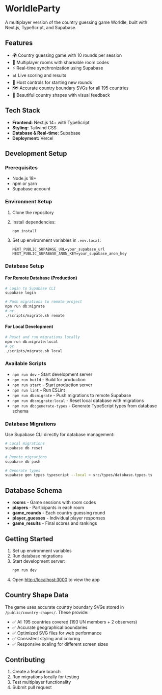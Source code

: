 # WorldleParty

A multiplayer version of the country guessing game Worldle, built with Next.js, TypeScript, and Supabase.

## Features

- 🌍 Country guessing game with 10 rounds per session
- 👥 Multiplayer rooms with shareable room codes
- ⚡ Real-time synchronization using Supabase
- 📊 Live scoring and results
- 🎯 Host controls for starting new rounds
- 🗺️ Accurate country boundary SVGs for all 195 countries
- 🎨 Beautiful country shapes with visual feedback

## Tech Stack

- **Frontend:** Next.js 14+ with TypeScript
- **Styling:** Tailwind CSS
- **Database & Real-time:** Supabase
- **Deployment:** Vercel

## Development Setup

### Prerequisites

- Node.js 18+
- npm or yarn
- Supabase account

### Environment Setup

1. Clone the repository
2. Install dependencies:
   ```bash
   npm install
   ```

3. Set up environment variables in `.env.local`:
   ```
   NEXT_PUBLIC_SUPABASE_URL=your_supabase_url
   NEXT_PUBLIC_SUPABASE_ANON_KEY=your_supabase_anon_key
   ```

### Database Setup

#### For Remote Database (Production)
```bash
# Login to Supabase CLI
supabase login

# Push migrations to remote project
npm run db:migrate
# or
./scripts/migrate.sh remote
```

#### For Local Development
```bash
# Reset and run migrations locally
npm run db:migrate:local
# or
./scripts/migrate.sh local
```

### Available Scripts

- `npm run dev` - Start development server
- `npm run build` - Build for production
- `npm run start` - Start production server
- `npm run lint` - Run ESLint
- `npm run db:migrate` - Push migrations to remote Supabase
- `npm run db:migrate:local` - Reset local database with migrations
- `npm run db:generate-types` - Generate TypeScript types from database schema

### Database Migrations

Use Supabase CLI directly for database management:

```bash
# Local migrations
supabase db reset

# Remote migrations  
supabase db push

# Generate types
supabase gen types typescript --local > src/types/database.types.ts
```

## Database Schema

- **rooms** - Game sessions with room codes
- **players** - Participants in each room
- **game_rounds** - Each country guessing round
- **player_guesses** - Individual player responses
- **game_results** - Final scores and rankings

## Getting Started

1. Set up environment variables
2. Run database migrations
3. Start development server:
   ```bash
   npm run dev
   ```
4. Open [http://localhost:3000](http://localhost:3000) to view the app

## Country Shape Data

The game uses accurate country boundary SVGs stored in `/public/country-shapes/`. These provide:

- ✅ All 195 countries covered (193 UN members + 2 observers)
- ✅ Accurate geographical boundaries
- ✅ Optimized SVG files for web performance
- ✅ Consistent styling and coloring
- ✅ Responsive scaling for different screen sizes

## Contributing

1. Create a feature branch
2. Run migrations locally for testing
3. Test multiplayer functionality
4. Submit pull request
